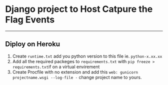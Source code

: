 # Django project to Host Catpure the Flag Events



---

## Diploy on Heroku

1. Create `runtime.txt` add you python version to this file ie. `python-x.xx.xx`
2. Add all the required packeges to `requirements.txt` with `pip freeze > requirements.txt`if on a virtual envirement
3. Create Procfile with no extension and add this `web: gunicorn projectname.wsgi --log-file -` change project name to yours.